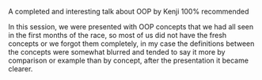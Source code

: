 A completed and interesting talk about OOP by Kenji 100% recommended

In this session, we were presented with OOP concepts that we had all seen in the first months of the race, so most of us did not have the fresh concepts or we forgot them completely, in my case the definitions between the concepts were somewhat blurred and tended to say it more by comparison or example than by concept, after the presentation it became clearer.